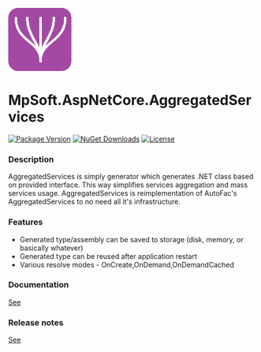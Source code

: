 ![Logo](./icon.png "Logo")
# MpSoft.AspNetCore.AggregatedServices

[![Package Version](https://img.shields.io/nuget/v/MpSoft.AspNetCore.AggregatedServices.svg)](https://www.nuget.org/packages/MpSoft.AspNetCore.AggregatedServices)
[![NuGet Downloads](https://img.shields.io/nuget/dt/MpSoft.AspNetCore.AggregatedServices.svg)](https://www.nuget.org/packages/MpSoft.AspNetCore.AggregatedServices)
[![License](https://img.shields.io/github/license/MarekPokornyOva/MpSoft.AspNetCore.AggregatedServices.svg)](https://github.com/MarekPokornyOva/MpSoft.AspNetCore.AggregatedServices/blob/master/LICENSE)

### Description
AggregatedServices is simply generator which generates .NET class based on provided interface. This way simplifies services aggregation and mass services usage.
AggregatedServices is reimplementation of AutoFac's AggregatedServices to no need all it's infrastructure.

### Features
* Generated type/assembly can be saved to storage (disk, memory, or basically whatever)
* Generated type can be reused after application restart
* Various resolve modes - OnCreate,OnDemand,OnDemandCached

### Documentation
[See](./Documentation.md)

### Release notes
[See](./ReleaseNotes.md)
